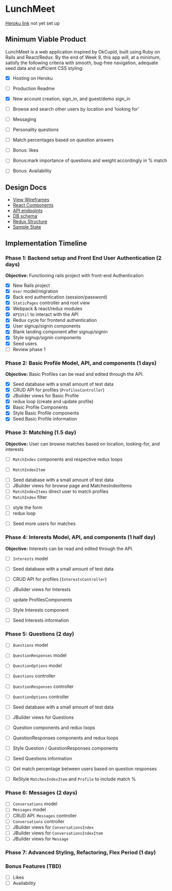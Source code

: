 # LunchMeet

[Heroku link][heroku] not yet set up

[heroku]: https://lunch-meet-aa.herokuapp.com/

## Minimum Viable Product

LunchMeet is a web application inspired by OkCupid, built using Ruby on Rails and React/Redux. By the end of Week 9, this app will, at a minimum, satisfy the following criteria with smooth, bug-free navigation, adequate seed data and sufficient CSS styling:

- [X] Hosting on Heroku
- [ ] Production Readme
- [X] New account creation, sign_in, and guest/demo sign_in
- [ ] Browse and search other users by location and ‘looking for’
- [ ] Messaging
- [ ] Personality questions
- [ ] Match percentages based on question answers
- [ ] Bonus: likes
- [ ] Bonus:mark importance of questions and weight accordingly in % match
- [ ] Bonus: Availability


## Design Docs
* [View Wireframes][wireframes]
* [React Components][components]
* [API endpoints][api-endpoints]
* [DB schema][schema]
* [Redux Structure][redux-structure]
* [Sample State][sample-state]

[wireframes]: wireframes
[components]: component-hierarchy.md
[redux-structure]: redux-structure.md
[sample-state]: sample-state.md
[api-endpoints]: api-endpoints.md
[schema]: schema.md

## Implementation Timeline

### Phase 1: Backend setup and Front End User Authentication (2 days)

**Objective:** Functioning rails project with front-end Authentication

- [X] New Rails project
- [X] `User` model/migration
- [X] Back end authentication (session/password)
- [X] `StaticPages` controller and root view
- [X] Webpack & react/redux modules
- [X] `APIUtil` to interact with the API
- [X] Redux cycle for frontend authentication
- [X] User signup/signin components
- [X] Blank landing component after signup/signin
- [X] Style signup/signin components
- [X] Seed users
- [ ] Review phase 1

### Phase 2: Basic Profile Model, API, and components (1 days)

**Objective:** Basic Profiles can be read and edited through
the API.

- [X] Seed database with a small amount of test data
- [X] CRUD API for profiles (`ProfilesController`)
- [X] JBuilder views for Basic Profile
- [X] redux loop (create and update profile)
- [X] Basic Profile Components
- [X] Style Basic Profile components
- [X] Seed Basic Profile information

### Phase 3: Matching (1.5 day)

**Objective:** User can browse matches based on location, looking-for, and interests

- [ ] `MatchIndex` components and respective redux loops
+ [ ] `MatchIndexItem`  
- [ ] Seed database with a small amount of test data
- [ ] JBuilder views for browse page and MatchesIndexItems
- [ ] `MatchIndexItems` direct user to match profiles
- [ ] `MatchIndex` filter
+ [ ] style the form
+ [ ] redux loop
- [ ] Seed more users for matches

### Phase 4: Interests Model, API, and components (1 half day)

**Objective:** Interests can be read and edited through
the API.
- [ ] `Interests` model
- [ ] Seed database with a small amount of test data
- [ ] CRUD API for profiles (`InterestsController`)
- [ ] JBuilder views for Interests
- [ ] update ProfilesComponents
- [ ] Style Interests component
- [ ] Seed Interests information


### Phase 5: Questions (2 day)
- [ ] `Questions` model
- [ ] `QuestionResponses` model
- [ ] `QuestionOptions` model
- [ ] `Questions` controller
- [ ] `QuestionResponses` controller
- [ ] `QuestionOptions` controller
- [ ] Seed database with a small amount of test data
- [ ] JBuilder views for Questions
- [ ] Question components and redux loops
- [ ] QuestionResponses components and redux loops
- [ ] Style Question / QuestionResponses components
- [ ] Seed Questions information
- [ ] Get match percentage between users based on question responses
- [ ] ReStyle `MatchesIndexItem` and `Profile` to include match %


### Phase 6: Messages (2 days)
- [ ] `Conversations` model
- [ ] `Messages` model
- [ ] CRUD API: `Messages` controller
- [ ] `Conversations` controller
- [ ] JBuilder views for `ConversationsIndex`
- [ ] JBuilder views for `ConversationsIndexItem`
- [ ] JBuilder views for `Message`

### Phase 7: Advanced Styling, Refactoring, Flex Period (1 day)

### Bonus Features (TBD)
- [ ] Likes
- [ ] Availability
